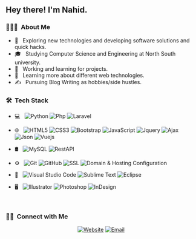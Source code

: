 

<h2> Hey there! I'm Nahid.</h2>

<h3> 👨🏻‍💻 &nbsp;About Me </h3>

- 🤔 &nbsp; Exploring new technologies and developing software solutions and quick hacks.
- 🎓 &nbsp; Studying Computer Science and Engineering at North South university.
- 💼 &nbsp; Working and learning for projects.
- 🌱 &nbsp; Learning more about different web technologies.
- ✍️ &nbsp; Pursuing Blog Writing as hobbies/side hustles.

<h3> 🛠 &nbsp;Tech Stack</h3>

- 💻 &nbsp;
  ![Python](https://img.shields.io/badge/-Python-333333?style=flat&logo=python)
  ![Php](https://img.shields.io/badge/-Php-333333?style=flat&logo=Php&logoColor=007396)
  ![Laravel](https://img.shields.io/badge/-Laravel-333333?style=flat&logo=laravel)
 
- 🌐 &nbsp;
  ![HTML5](https://img.shields.io/badge/-HTML5-333333?style=flat&logo=HTML5)
  ![CSS3](https://img.shields.io/badge/-CSS3-333333?style=flat&logo=CSS3&logoColor=1572B6)
  ![Bootstrap](https://img.shields.io/badge/-Bootstrap-333333?style=flat&logo=bootstrap&logoColor=563D7C)
  ![JavaScript](https://img.shields.io/badge/-JavaScript-333333?style=flat&logo=javascript)
  ![Jquery](https://img.shields.io/badge/-Jquery-333333?style=flat&logo=Jquery)
  ![Ajax](https://img.shields.io/badge/-Ajax-333333?style=flat&logo=Ajax)
  ![Json](https://img.shields.io/badge/-Json-333333?style=flat&logo=Json)
  ![Vuejs](https://img.shields.io/badge/-VueJs-333333?style=flat&logo=Vue)
- 🛢 &nbsp;
  ![MySQL](https://img.shields.io/badge/-MySQL-333333?style=flat&logo=mysql)
  ![RestAPI](https://img.shields.io/badge/-RestAPI-333333?style=flat&logo=RestAPI)
  
- ⚙️ &nbsp;
  ![Git](https://img.shields.io/badge/-Git-333333?style=flat&logo=git)
  ![GitHub](https://img.shields.io/badge/-GitHub-333333?style=flat&logo=github)
  ![SSL](https://img.shields.io/badge/-SSL-333333?style=flat&logo=SSL)
  ![Domain & Hosting Configuration](https://img.shields.io/badge/-DomainHostingConfiguration-333333?style=flat&logo=)
  
- 🔧 &nbsp;
  ![Visual Studio Code](https://img.shields.io/badge/-Visual%20Studio%20Code-333333?style=flat&logo=visual-studio-code&logoColor=007ACC)
  ![Sublime Text](https://img.shields.io/badge/-SublimeText-333333?style=flat&logo=SublimeText)
  ![Eclipse](https://img.shields.io/badge/-Eclipse-333333?style=flat&logo=eclipse-ide&logoColor=2C2255)
- 🖥 &nbsp;
  ![Illustrator](https://img.shields.io/badge/-Illustrator-333333?style=flat&logo=adobe-illustrator)
  ![Photoshop](https://img.shields.io/badge/-Photoshop-333333?style=flat&logo=adobe-photoshop)
  ![InDesign](https://img.shields.io/badge/-InDesign-333333?style=flat&logo=adobe-indesign)


<br/>

<h3> 🤝🏻 &nbsp;Connect with Me </h3>

<p align="center">
<a href="https://www.nahidlasker.com/"><img alt="Website" src="https://img.shields.io/badge/Website-www.nahidlasker.com-blue?style=flat-square&logo=google-chrome"></a>
<a href="mailto:nahid.lasker@northsouth.edu"><img alt="Email" src="https://img.shields.io/badge/Email-nahid.lasker@northsouth.edu-blue?style=flat-square&logo=gmail"></a>
</p>



